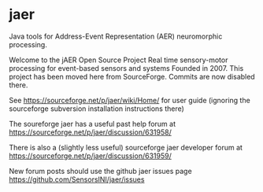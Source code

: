 # jaer
Java tools for Address-Event Representation (AER) neuromorphic processing.

Welcome to the jAER Open Source Project
Real time sensory-motor processing for event-based sensors and systems
Founded in 2007.
This project has been moved here from SourceForge. Commits are now disabled there.

See https://sourceforge.net/p/jaer/wiki/Home/ for user guide (ignoring the sourceforge subversion installation instructions there)

The soureforge jaer has a useful past help forum at https://sourceforge.net/p/jaer/discussion/631958/

There is also a (slightly less useful) sourceforge jaer developer forum at https://sourceforge.net/p/jaer/discussion/631959/

New forum posts should use the github jaer issues page https://github.com/SensorsINI/jaer/issues
